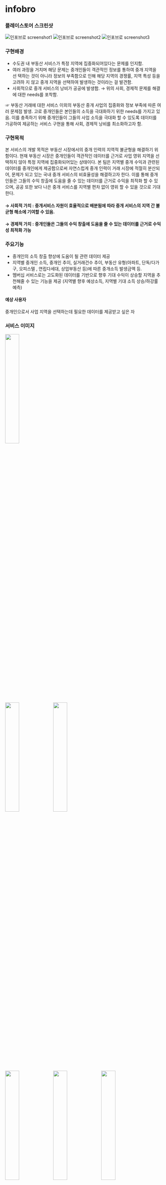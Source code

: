 # infobro
### 플레이스토어 스크린샷 

![인포브로 screenshot1](https://user-images.githubusercontent.com/88263745/201618684-0c8e75b3-f9fa-4686-a7ad-fb57f0db4d23.png)
![인포브로 screenshot2](https://user-images.githubusercontent.com/88263745/201618747-5326e511-1b25-405b-9f04-80c51fabea9a.png)
![인포브로 screenshot3](https://user-images.githubusercontent.com/88263745/201618775-0bc8945a-9330-4da6-9786-50458c64bf0a.png)





### 구현배경  
- 수도권 내 부동산 서비스가 특정 지역에 집중화되어있다는 문제를 인지함.
- 여러 과정을 거치며 해당 문제는 중개인들이 객관적인 정보를 통하여 중개 지역을 선
택하는 것이 아니라 정보의 부족함으로 인해 해당 지역의 경쟁률, 지역 특성 등을 고려하
지 않고 중개 지역을 선택하여 발생하는 것이라는 걸 발견함.
- 사회적으로 중개 서비스의 낭비가 공공에 발생함.
	→ 위의 사회, 경제적 문제를 해결에 대한 needs를 포착함.
 
☞ 부동산 거래에 대한 서비스 이외의 부동산 중개 사업의 집중화와 정보 부족에 따른 여러 문제점 발생. 고로 중개인들은 본인들의 소득을 극대화하기 위한 needs를 가지고 있음. 이를 충족하기 위해 중개인들이 그들의 사업 소득을 극대화 할 수 있도록 데이터를 가공하여 제공하는 서비스 구현을 통해 사회, 경제적 낭비를 최소화하고자 함.

### 구현목적  
본 서비스의 개발 목적은 부동산 시장에서의 중개 인력의 지역적 불균형을 해결하기 
위함이다. 현재 부동산 시장은 중개인들이 객관적인 데이터를 근거로 사업 영위 지역을 
선택하지 않아 특정 지역에 집중화되어있는 상태이다. 
본 팀은 지역별 중개 수익과 관련된 데이터를 중개인에게 제공함으로써 자연스럽게 중개 
인력이 거래 시장에 적절히 분산되어, 문제가 되고 있는 국내 중개 서비스의 비효율성을 
해결하고자 한다. 이를 통해 중개인들은 그들의 수익 창출에 도움을 줄 수 있는 데이터를 
근거로 수익을 최적화 할 수 있으며, 공공 또한 보다 나은 중개 서비스를 지역별 편차 
없이 영위 할 수 있을 것으로 기대한다.  


#### → 사회적 가치 : 중개서비스 자원이 효율적으로 배분됨에 따라 중개 서비스의 지역 간 불균형 해소에 기여할 수 있음.
#### → 경제적 가치 : 중개인들은 그들의 수익 창출에 도움을 줄 수 있는 데이터를 근거로 수익성 최적화 가능


### 주요기능 
* 중개인의 소득 창출 향상에 도움이 될 관련 데이터 제공
* 지역별 중개인 소득, 중개인 추이, 실거래건수 추이, 부동산 유형(아파트, 단독/다가구, 오피스텔 , 연립다세대, 상업부동산 등)에 따른 중개소득 발생금액 등.
* 멤버십 서비스로는 고도화된 데이터를 기반으로 향후 기대 수익이 상승할 지역을 추천해줄 수 있는 기능을 제공
(지역별 향후 예상소득, 지역별 기대 소득 상승/하강률 예측)


#### 예상 사용자   
중개인으로서 사업 지역을 선택하는데 필요한 데이터를 제공받고 싶은 자


### 서비스 이미지  
<img src = "https://user-images.githubusercontent.com/88263745/152727529-ef60684d-d0a4-49d8-8730-53393d1bdd27.jpg" width="30%" height="30%">

<img src = "https://user-images.githubusercontent.com/88263745/152727539-604543f2-7b72-4b9a-8cfc-1d03de1789d8.jpg" width="30%" height="30%"> <img src = "https://user-images.githubusercontent.com/88263745/152727545-09ec1951-f130-427d-bf1a-c09ad828ee54.jpg" width="30%" height="30%">

<img src = "https://user-images.githubusercontent.com/88263745/152727546-ebf2f0fe-4465-487c-a8a9-80b0a6a1a00d.jpg" width="30%" height="30%"> <img src = "https://user-images.githubusercontent.com/88263745/152728014-b6813fcf-b518-4ec1-92fa-5b8b2a2983f9.jpg" width="30%" height="30%"> <img src = "https://user-images.githubusercontent.com/88263745/152727563-36854a8f-1e6a-4408-9f98-3107c8c6e268.jpg" width="30%" height="30%">

<img src = "https://user-images.githubusercontent.com/88263745/152727570-ff13da1c-e2a4-47e9-8334-6e2aee8aa54f.jpg" width="30%" height="30%"> <img src = "https://user-images.githubusercontent.com/88263745/152727575-565b3d13-eecf-4379-b44e-d39210909b2f.jpg" width="30%" height="30%">

<img src = "https://user-images.githubusercontent.com/88263745/152727579-4eb0103f-6d7e-4de7-a8cc-c96adb9a3635.jpg" width="30%" height="30%">


